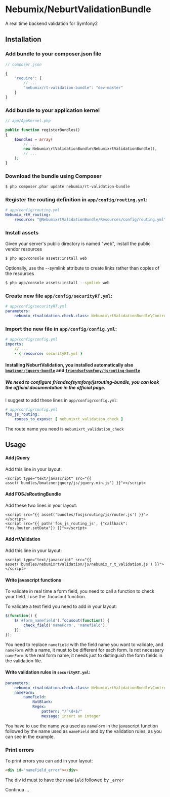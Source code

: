 Nebumix/NeburtValidationBundle
=========================

A real time backend validation for Symfony2

## Installation

### Add bundle to your composer.json file

``` js
// composer.json

{
    "require": {
        // ...
        "nebumix/rt-validation-bundle": "dev-master"
    }
}
```

### Add bundle to your application kernel

``` php
// app/AppKernel.php

public function registerBundles()
{
    $bundles = array(
        // ...
        new Nebumix\rtValidationBundle\NebumixrtValidationBundle(),
        // ...
    );
}
```

### Download the bundle using Composer

``` bash
$ php composer.phar update nebumix/rt-validation-bundle
```

### Register the routing definition in `app/config/routing.yml`:

``` yml
# app/config/routing.yml
Nebumix_rtV_routing:
    resource: "@NebumixrtValidationBundle/Resources/config/routing.yml"
```


### Install assets

Given your server's public directory is named "web", install the public vendor resources

``` bash
$ php app/console assets:install web
```

Optionally, use the --symlink attribute to create links rather than copies of the resources 

``` bash
$ php app/console assets:install --symlink web
```

### Create new file `app/config/securityRT.yml`:

``` yml
# app/config/securityRT.yml
parameters:
    nebumix_rtvalidation.check.class: Nebumix\rtValidationBundle\Controller\CheckController
```

### Import the new file in `app/config/config.yml`:

``` yml
# app/config/config.yml
imports:
    // ...
    - { resource: securityRT.yml }
```



#### Installing NeburtValidation, you installed automatically also [`bmatzner/jquery-bundle`](https://github.com/bmatzner/BmatznerJQueryUIBundle) and [`friendsofsymfony/jsrouting-bundle`](https://github.com/FriendsOfSymfony/FOSJsRoutingBundle)

##### We need to configure friendsofsymfony/jsrouting-bundle, you can look the official documentation in the official page.

I suggest to add these lines in `app/config/config.yml`:

``` yml
# app/config/config.yml
fos_js_routing:
    routes_to_expose: [ nebumixrt_validation_check ]
```
The route name you need is `nebumixrt_validation_check`

Usage
-----

#### Add jQuery
Add this line in your layout:

```
<script type="text/javascript" src="{{ asset('bundles/bmatznerjquery/js/jquery.min.js') }}"></script>
```

#### Add FOSJsRoutingBundle
Add these two lines in your layout:

```
<script src="{{ asset('bundles/fosjsrouting/js/router.js') }}"></script>
<script src="{{ path('fos_js_routing_js', {"callback": "fos.Router.setData"}) }}"></script>
```

#### Add rtValidation
Add this line in your layout:

```
<script type="text/javascript" src="{{ asset('bundles/nebumixrtvalidation/js/nebumix_r_t_validation.js') }}"></script>
```

#### Write javascript functions
To validate in real time a form field, you need to call a function to check your field.
I use the .focusout function.

To validate a text field you need to add in your layout:

``` js
$(function() {  
	$('#form_namefield').focusout(function() {
		check_field('nameForm', 'namefield');
	});
});  
```

You need to replace `namefield` with the field name you want to validate, and `nameForm` with a name, it must to be different for each form.
Is not necessary `nameForm` is the real form name, it needs just to distinguish the form fields in the validation file.

#### Write validation rules in `securityRT.yml`:

``` yml
parameters:
    nebumix_rtvalidation.check.class: Nebumix\rtValidationBundle\Controller\CheckController
    nameForm:
        nameField:
            NotBlank:
            Regex: 
                pattern: "/^\d+$/"
                message: insert an integer
```

You have to use the name you used as `nameForm` in the javascript function followed by the name used as `nameField` and by the validation rules, as you can see in the example.


### Print errors

To print errors you can add in your layout:

``` html
<div id="nameField_error"></div>
```

The div id must to have the `nameField` followed by `_error`


Continua ...
